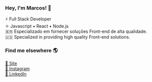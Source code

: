 <h3>Hey, I'm Marcos! 👋</h3>
⚡ Full Stack Developer <br/>
⚛ Javascript • React • Node.js <br/>
🇧🇷 Especializado em fornecer soluções Front-end de alta qualidade. <br/>
🇺🇸 Specialized in providing high quality Front-end solutions. <br/>

<h3>Find me elsewhere 🌎 </h3>
<a href="https://www.marcosdev.me/" target="_blank">🚀 Site</a><br/>
<a href="https://www.instagram.com/imarcos.andre/" target="_blank">📸 Instagram</a><br/>
<a href="https://www.linkedin.com/in/iamdevmarcos/" target="_blank">💼 LinkedIn</a>
